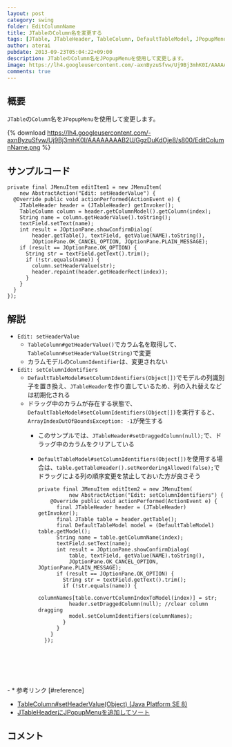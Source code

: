 ```yaml
---
layout: post
category: swing
folder: EditColumnName
title: JTableのColumn名を変更する
tags: [JTable, JTableHeader, TableColumn, DefaultTableModel, JPopupMenu]
author: aterai
pubdate: 2013-09-23T05:04:22+09:00
description: JTableのColumn名をJPopupMenuを使用して変更します。
image: https://lh4.googleusercontent.com/-axnByzuSfvw/Uj9Bj3mhK0I/AAAAAAAAB2U/GgzDuKdOje8/s800/EditColumnName.png
comments: true
---
```

## 概要
`JTable`の`Column`名を`JPopupMenu`を使用して変更します。

{% download https://lh4.googleusercontent.com/-axnByzuSfvw/Uj9Bj3mhK0I/AAAAAAAAB2U/GgzDuKdOje8/s800/EditColumnName.png %}

## サンプルコード
<pre class="prettyprint"><code>private final JMenuItem editItem1 = new JMenuItem(
    new AbstractAction("Edit: setHeaderValue") {
  @Override public void actionPerformed(ActionEvent e) {
    JTableHeader header = (JTableHeader) getInvoker();
    TableColumn column = header.getColumnModel().getColumn(index);
    String name = column.getHeaderValue().toString();
    textField.setText(name);
    int result = JOptionPane.showConfirmDialog(
        header.getTable(), textField, getValue(NAME).toString(),
        JOptionPane.OK_CANCEL_OPTION, JOptionPane.PLAIN_MESSAGE);
    if (result == JOptionPane.OK_OPTION) {
      String str = textField.getText().trim();
      if (!str.equals(name)) {
        column.setHeaderValue(str);
        header.repaint(header.getHeaderRect(index));
      }
    }
  }
});
</code></pre>

## 解説
- `Edit: setHeaderValue`
    - `TableColumn#getHeaderValue()`でカラム名を取得して、`TableColumn#setHeaderValue(String)`で変更
    - カラムモデルの`ColumnIdentifier`は、変更されない
- `Edit: setColumnIdentifiers`
    - `DefaultTableModel#setColumnIdentifiers(Object[])`でモデルの列識別子を置き換え、`JTableHeader`を作り直しているため、列の入れ替えなどは初期化される
    - ドラッグ中のカラムが存在する状態で、`DefaultTableModel#setColumnIdentifiers(Object[])`を実行すると、`ArrayIndexOutOfBoundsException: -1`が発生する
        - このサンプルでは、`JTableHeader#setDraggedColumn(null);`で、ドラッグ中のカラムをクリアしている
        - `DefaultTableModel#setColumnIdentifiers(Object[])`を使用する場合は、`table.getTableHeader().setReorderingAllowed(false);`でドラッグによる列の順序変更を禁止しておいた方が良さそう
            
            <pre class="prettyprint"><code>private final JMenuItem editItem2 = new JMenuItem(
                    new AbstractAction("Edit: setColumnIdentifiers") {
              @Override public void actionPerformed(ActionEvent e) {
                final JTableHeader header = (JTableHeader) getInvoker();
                final JTable table = header.getTable();
                final DefaultTableModel model = (DefaultTableModel) table.getModel();
                String name = table.getColumnName(index);
                textField.setText(name);
                int result = JOptionPane.showConfirmDialog(
                    table, textField, getValue(NAME).toString(),
                    JOptionPane.OK_CANCEL_OPTION, JOptionPane.PLAIN_MESSAGE);
                if (result == JOptionPane.OK_OPTION) {
                  String str = textField.getText().trim();
                  if (!str.equals(name)) {
                    columnNames[table.convertColumnIndexToModel(index)] = str;
                    header.setDraggedColumn(null); //clear column dragging
                    model.setColumnIdentifiers(columnNames);
                  }
                }
              }
            });
</code></pre>
        - * 参考リンク [#reference]
- [TableColumn#setHeaderValue(Object) (Java Platform SE 8)](https://docs.oracle.com/javase/jp/8/docs/api/javax/swing/table/TableColumn.html#setHeaderValue-java.lang.Object-)
- [JTableHeaderにJPopupMenuを追加してソート](https://ateraimemo.com/Swing/RowSorterPopupMenu.html)

<!-- dummy comment line for breaking list -->

## コメント
